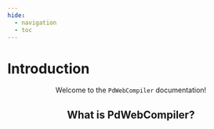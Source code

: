 ```yaml
---
hide:
  - navigation
  - toc
---
```


# Introduction


<p align="center"> Welcome to the <code>PdWebCompiler</code> documentation! </p>

## <h2 align="center"> **What is PdWebCompiler?** </h2>

